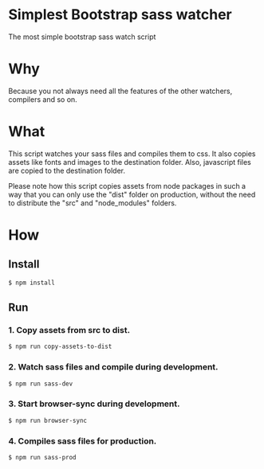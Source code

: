 # Simplest Bootstrap sass watcher
The most simple bootstrap sass watch script

# Why
Because you not always need all the features of the other watchers, compilers
and so on.

# What
This script watches your sass files and compiles them to css. It also copies
assets like fonts and images to the destination folder. Also, javascript files
are copied to the destination folder.

Please note how this script copies assets from node packages in such a way that
you can only use the "dist" folder on production, without the need to distribute
the "src" and "node_modules" folders.

# How

## Install

```bash
$ npm install
```

## Run

### 1. Copy assets from src to dist.

```bash
$ npm run copy-assets-to-dist
```

### 2. Watch sass files and compile during development.

```bash
$ npm run sass-dev
```

### 3. Start browser-sync during development.

```bash
$ npm run browser-sync
```

### 4. Compiles sass files for production.

```bash
$ npm run sass-prod
```
